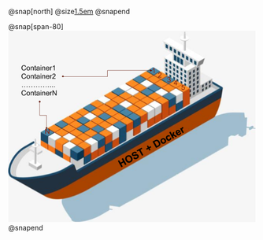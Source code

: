 @snap[north]
@size[1.5em](Docker)
@snapend

@snap[span-80]
![docker_ship](images/docker-ship.png)
@snapend
